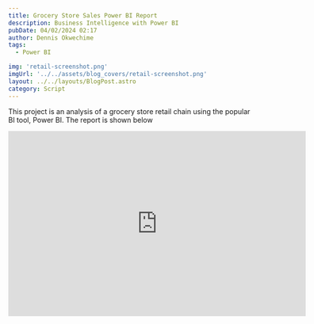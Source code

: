 ```yaml
---
title: Grocery Store Sales Power BI Report
description: Business Intelligence with Power BI
pubDate: 04/02/2024 02:17
author: Dennis Okwechime
tags: 
  - Power BI

img: 'retail-screenshot.png'
imgUrl: '../../assets/blog_covers/retail-screenshot.png'
layout: ../../layouts/BlogPost.astro
category: Script
---
```


This project is an analysis of a grocery store retail chain using the popular BI tool, Power BI. The report is shown below
<iframe title="Grocery-store-sales-analysis" width="600" height="373.5" src="https://app.powerbi.com/view?r=eyJrIjoiNTdhMWI0YzktZDQ3OS00ODg2LTliMTAtZjQ4MzBkMTE4OWYzIiwidCI6ImRmODY3OWNkLWE4MGUtNDVkOC05OWFjLWM4M2VkN2ZmOTVhMCJ9" frameborder="0" allowFullScreen="true"></iframe>